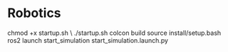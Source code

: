 # Robotics

chmod +x startup.sh \\
./startup.sh
colcon build
source install/setup.bash
ros2 launch start_simulation start_simulation.launch.py
